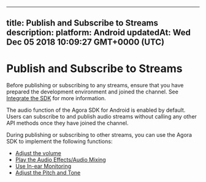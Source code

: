
---
title: Publish and Subscribe to Streams
description: 
platform: Android
updatedAt: Wed Dec 05 2018 10:09:27 GMT+0000 (UTC)
---
# Publish and Subscribe to Streams
Before publishing or subscribing to any streams, ensure that you have prepared the development environment and joined the channel. See [Integrate the SDK](../../en/Voice/android_video.md) for more information.

The audio function of the Agora SDK for Android is enabled by default. Users can subscribe to and publish audio streams without calling any other API methods once they have joined the channel.

During publishing or subscribing to other streams, you can use the Agora SDK to implement the following functions:
* [Adjust the volume](../../cn/Video/volume_android.md)
* [Play the Audio Effects/Audio Mixing](../../cn/Video/effect_mixing_android.md)
* [Use In-ear Monitoring](../../cn/Video/in-ear_android.md)
* [Adjust the Pitch and Tone](../../cn/Video/voice_effect_android.md)
